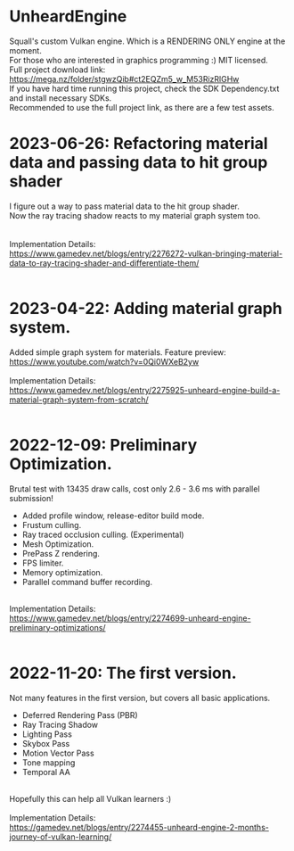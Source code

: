 # UnheardEngine
 Squall's custom Vulkan engine. Which is a RENDERING ONLY engine at the moment. <br>
 For those who are interested in graphics programming :) MIT licensed. <br>
 Full project download link: https://mega.nz/folder/stgwzQib#ct2EQZm5_w_M53RizRlGHw <br>
 If you have hard time running this project, check the SDK Dependency.txt and install necessary SDKs. <br>
 Recommended to use the full project link, as there are a few test assets. <br>

# 2023-06-26: Refactoring material data and passing data to hit group shader
I figure out a way to pass material data to the hit group shader. <br>
Now the ray tracing shadow reacts to my material graph system too. <br>
<br><br> Implementation Details: <br>
https://www.gamedev.net/blogs/entry/2276272-vulkan-bringing-material-data-to-ray-tracing-shader-and-differentiate-them/
<br><br>

# 2023-04-22: Adding material graph system. <br>
Added simple graph system for materials. Feature preview: <br>
https://www.youtube.com/watch?v=0Qi0WXeB2yw
<br><br> Implementation Details: <br>
https://www.gamedev.net/blogs/entry/2275925-unheard-engine-build-a-material-graph-system-from-scratch/
<br><br>
 
# 2022-12-09: Preliminary Optimization. <br>
Brutal test with 13435 draw calls, cost only 2.6 - 3.6 ms with parallel submission! <br>
- Added profile window, release-editor build mode.
- Frustum culling.
- Ray traced occlusion culling. (Experimental)
- Mesh Optimization.
- PrePass Z rendering.
- FPS limiter.
- Memory optimization.
- Parallel command buffer recording.

<br> Implementation Details: <br>
https://www.gamedev.net/blogs/entry/2274699-unheard-engine-preliminary-optimizations/
<br><br>
 
# 2022-11-20: The first version. <br>
Not many features in the first version, but covers all basic applications. <br>
- Deferred Rendering Pass (PBR)
- Ray Tracing Shadow
- Lighting Pass
- Skybox Pass
- Motion Vector Pass
- Tone mapping
- Temporal AA

<br> Hopefully this can help all Vulkan learners :) <br>
<br> Implementation Details: <br>
https://gamedev.net/blogs/entry/2274455-unheard-engine-2-months-journey-of-vulkan-learning/
